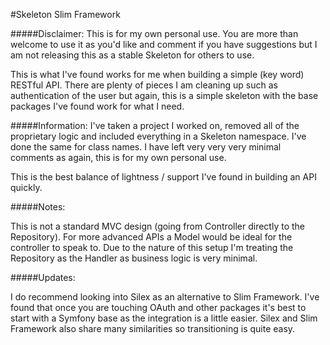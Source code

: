 #Skeleton Slim Framework

#####Disclaimer:
This is for my own personal use. You are more than welcome to use it as you'd like and comment if you have suggestions but I am not releasing this as a stable Skeleton for others to use.

This is what I've found works for me when building a simple (key word) RESTful API. There are plenty of pieces I am cleaning up such as authentication of the user but again, this is a simple skeleton with the base packages I've found work for what I need. 

#####Information:
I've taken a project I worked on, removed all of the proprietary logic and included everything in a Skeleton namespace. I've done the same for class names. I have left very very very minimal comments as again, this is for my own personal use.

This is the best balance of lightness / support I've found in building an API quickly.

#####Notes:

This is not a standard MVC design (going from Controller directly to the Repository). For more advanced APIs a Model would be ideal for the controller to speak to. Due to the nature of this setup I'm treating the Repository as the Handler as business logic is very minimal.

#####Updates:

I do recommend looking into Silex as an alternative to Slim Framework. I've found that once you are touching OAuth and other packages it's best to start with a Symfony base as the integration is a little easier. Silex and Slim Framework also share many similarities so transitioning is quite easy. 